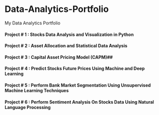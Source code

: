 # Data-Analytics-Portfolio
My Data Analytics Portfolio


#### Project # 1 : Stocks Data Analysis and Visualization in Python 
#### Project # 2 : Asset Allocation and Statistical Data Analysis
#### Project # 3 : Capital Asset Pricing Model (CAPM)##
#### Project # 4 : Predict Stocks Future Prices Using Machine and Deep Learning
#### Project # 5 : Perform Bank Market Segmentation Using Unsupervised Machine Learning Techniques
#### Project # 6 : Perform Sentiment Analysis On Stocks Data Using Natural Language Processing
